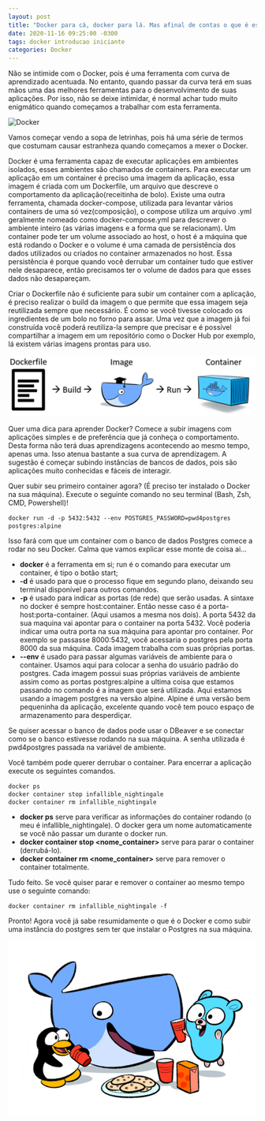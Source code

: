 ```yaml
---
layout: post
title: "Docker para cá, docker para lá. Mas afinal de contas o que é esse tal de docker ai?!"
date: 2020-11-16 09:25:00 -0300
tags: docker introducao iniciante
categories: Docker
---
```


Não se intimide com o Docker, pois é uma ferramenta com curva de aprendizado acentuada. No entanto, quando passar da curva terá em suas mãos uma das melhores ferramentas para o desenvolvimento de suas aplicações. Por isso, não se deixe intimidar, é normal achar tudo muito enigmático quando começamos a trabalhar com esta ferramenta.

![Docker](/assets/img/posts/2020-11-16-docker-cartoon.jpg)

Vamos começar vendo a sopa de letrinhas, pois há uma série de termos que costumam causar estranheza quando começamos a mexer o Docker.

Docker é uma ferramenta capaz de executar aplicações em ambientes isolados, esses ambientes são chamados de containers. Para executar um aplicação em um container é preciso uma imagem da aplicação, essa imagem é criada com um Dockerfile, um arquivo que descreve o comportamento da aplicação(receitinha de bolo). Existe uma outra ferramenta, chamada docker-compose, utilizada para levantar vários containers de uma só vez(composição), o compose utiliza um arquivo .yml geralmente nomeado como docker-compose.yml para descrever o ambiente inteiro (as várias imagens e a forma que se relacionam). Um container pode ter um volume associado ao host, o host é a máquina que está rodando o Docker e o volume é uma camada de persistência dos dados utilizados ou criados no container armazenados no host. Essa persistência é porque quando você derrubar um container tudo que estiver nele desaparece, então precisamos ter o volume de dados para que esses dados não desapareçam.

Criar o Dockerfile não é suficiente para subir um container com a aplicação, é preciso realizar o build da imagem o que permite que essa imagem seja reutilizada sempre que necessário. É como se você tivesse colocado os ingredientes de um bolo no forno para assar. Uma vez que a imagem já foi construída você poderá reutiliza-la sempre que precisar e é possível compartilhar a imagem em um repositório como o Docker Hub por exemplo, lá existem várias imagens prontas para uso.

![Docker Build](/assets/img/posts/2020-11-16-docker-build.png)

Quer uma dica para aprender Docker? Comece a subir imagens com aplicações simples e de preferência que já conheça o comportamento. Desta forma não terá duas aprendizagens acontecendo ao mesmo tempo, apenas uma. Isso atenua bastante a sua curva de aprendizagem. A sugestão é começar subindo instâncias de bancos de dados, pois são aplicações muito conhecidas e fáceis de interagir.

Quer subir seu primeiro container agora? (É preciso ter instalado o Docker na sua máquina). Execute o seguinte comando no seu terminal (Bash, Zsh, CMD, Powershell)!

    docker run -d -p 5432:5432 --env POSTGRES_PASSWORD=pwd4postgres postgres:alpine

Isso fará com que um container com o banco de dados Postgres comece a rodar no seu Docker. Calma que vamos explicar esse monte de coisa ai...

- **docker** é a ferramenta em si;
  run é o comando para executar um container, é tipo o botão start;
- **-d** é usado para que o processo fique em segundo plano, deixando seu terminal disponível para outros comandos.
- **-p** é usado para indicar as portas (de rede) que serão usadas. A sintaxe no docker é sempre host:container. Então nesse caso é a porta-host:porta-container. (Aqui usamos a mesma nos dois). A porta 5432 da sua maquina vai apontar para o container na porta 5432. Você poderia indicar uma outra porta na sua máquina para apontar pro container. Por exemplo se passasse 8000:5432, você acessaria o postgres pela porta 8000 da sua máquina. Cada imagem trabalha com suas próprias portas.
- **--env** é usado para passar algumas variáveis de ambiente para o container. Usamos aqui para colocar a senha do usuário padrão do postgres. Cada imagem possui suas próprias variáveis de ambiente assim como as portas
  postgres:alpine a ultima coisa que estamos passando no comando é a imagem que será utilizada. Aqui estamos usando a imagem postgres na versão alpine. Alpine é uma versão bem pequeninha da aplicação, excelente quando você tem pouco espaço de armazenamento para desperdiçar.

Se quiser acessar o banco de dados pode usar o DBeaver e se conectar como se o banco estivesse rodando na sua máquina. A senha utilizada é pwd4postgres passada na variável de ambiente.

Você também pode querer derrubar o container. Para encerrar a aplicação execute os seguintes comandos.

    docker ps
    docker container stop infallible_nightingale
    docker container rm infallible_nightingale

- **docker ps** serve para verificar as informações do container rodando (o meu é infallible_nightingale). O docker gera um nome automaticamente se você não passar um durante o docker run.
- **docker container stop <nome_container>** serve para parar o container (derrubá-lo).
- **docker container rm <nome_container>** serve para remover o container totalmente.

Tudo feito. Se você quiser parar e remover o container ao mesmo tempo use o seguinte comando:

    docker container rm infallible_nightingale -f

Pronto! Agora você já sabe resumidamente o que é o Docker e como subir uma instância do postgres sem ter que instalar o Postgres na sua máquina.

![Amigos do Docker](/assets/img/posts/2020-11-16-docker-friends.png)
